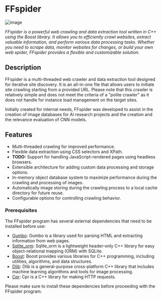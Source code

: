# FFspider
![image](https://github.com/Cydral/FFspider/assets/53169060/532c096d-d06f-433c-902a-049985cd26c7)
<p><i>FFspider is a powerful web crawling and data extraction tool written in C++ using the Boost library. It allows you to efficiently crawl websites, extract valuable information, and perform various data processing tasks. Whether you need to scrape data, monitor websites for changes, or build your own web spider, FFspider provides a flexible and customizable solution.</i></p>

<h2>Description</h2>
<p>FFspider is a multi-threaded web crawler and data extraction tool designed for iterative site discovery. It is an all-in-one file that allows users to initiate site crawling starting from a provided URL. Please note that this crawler is relatively simple and does not meet the criteria of a "polite crawler" as it does not handle for instance load management on the target sites.</p>
<p>Initially created for internal needs, FFspider was developed to assist in the creation of image databases for AI research projects and the creation and the relevance evaluation of CNN models.</p>

<h2>Features</h2>
<ul>
  <li>Multi-threaded crawling for improved performance.</li>
  <li>Flexible data extraction using CSS selectors and XPath.</li>
  <li><strong>TODO:</strong> Support for handling JavaScript-rendered pages using headless browsers.</li>
  <li>Extensible architecture for adding custom data processing and storage options.</li>
  <li>In-memory object database system to maximize performance during the crawling and processing of images.</li>
  <li>Automatically image storing during the crawling process to a local cache directory for future reuse.</li>
  <li>Configurable options for controlling crawling behavior.</li>
</ul>

<h3>Prerequisites</h3>
<p>The FFspider program has several external dependencies that need to be installed before use:</p>
<ul>
  <li><a href="https://github.com/google/gumbo-parser">Gumbo</a>: Gumbo is a library used for parsing HTML and extracting information from web pages.</li>
  <li><a href="https://github.com/fnc12/sqlite_orm">Sqlite_orm</a>: Sqlite_orm is a lightweight header-only C++ library for easy object-relational mapping (ORM) with SQLite.</li>
  <li><a href="https://www.boost.org/">Boost</a>: Boost provides various libraries for C++ programming, including utilities, algorithms, and data structures.</li>
  <li><a href="http://dlib.net/">Dlib</a>: Dlib is a general-purpose cross-platform C++ library that includes machine learning algorithms and tools for image processing.</li>
  <li><a href="https://github.com/whoshuu/cpr">Cpr</a>: Cpr is a C++ library for making HTTP requests.</li>
</ul>
<p>Please make sure to install these dependencies before proceeding with the FFspider program.</p>

